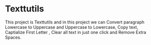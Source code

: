# Texttutils
This project is Texttutils and in this project we can Convert paragraph Lowercase to Uppercase and Uppercase to Lowercase, Copy text, Captialize First Letter , Clear all text in  just one click and Remove Extra Spaces.

